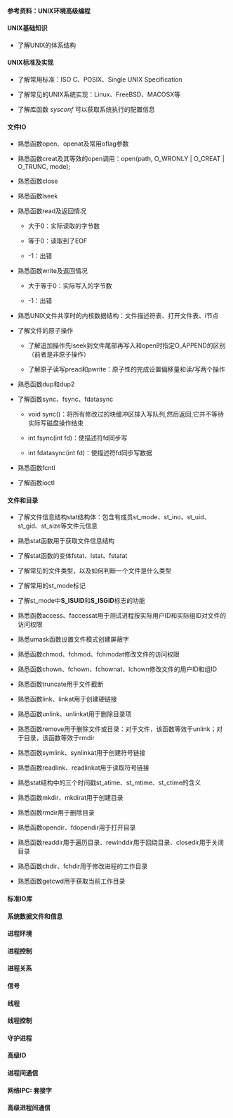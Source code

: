 #### 参考资料：UNIX环境高级编程

#### UNIX基础知识

- 了解UNIX的体系结构

#### UNIX标准及实现

- 了解常用标准：ISO C、POSIX、Single UNIX Specification

- 了解常见的UNIX系统实现：Linux、FreeBSD、MACOSX等

- 了解库函数 *sysconf* 可以获取系统执行的配置信息

#### 文件IO

- 熟悉函数open、openat及常用oflag参数

- 熟悉函数creat及其等效的open调用：open(path, O_WRONLY | O_CREAT | O_TRUNC, mode);

- 熟悉函数close

- 熟悉函数lseek

- 熟悉函数read及返回情况

  - 大于0：实际读取的字节数

  - 等于0：读取到了EOF

  - -1：出错

- 熟悉函数write及返回情况

  - 大于等于0：实际写入的字节数

  - -1：出错

- 熟悉UNIX文件共享时的内核数据结构：文件描述符表、打开文件表、i节点

- 了解文件的原子操作

  - 了解追加操作先lseek到文件尾部再写入和open时指定O_APPEND的区别（前者是非原子操作）

  - 了解原子读写pread和pwrite：原子性的完成设置偏移量和读/写两个操作

- 熟悉函数dup和dup2

- 了解函数sync、fsync、fdatasync

  - void sync()：将所有修改过的块缓冲区排入写队列,然后返回,它并不等待实际写磁盘操作结束

  - int fsync(int fd)：使描述符fd同步写

  - int fdatasync(int fd)：使描述符fd同步写数据

- 熟悉函数fcntl

- 了解函数ioctl

#### 文件和目录

- 了解文件信息结构stat结构体：包含有成员st_mode、st_ino、st_uid、st_gid、st_size等文件元信息

- 熟悉stat函数用于获取文件信息结构

- 了解stat函数的变体fstat、lstat、fstatat

- 了解常见的文件类型，以及如何判断一个文件是什么类型

- 了解常用的st_mode标记

- 了解st_mode中**S_ISUID**和**S_ISGID**标志的功能

- 熟悉函数access、faccessat用于测试进程按实际用户ID和实际组ID对文件的访问权限

- 熟悉umask函数设置文件模式创建屏蔽字

- 熟悉函数chmod、fchmod、fchmodat修改文件的访问权限

- 熟悉函数chown、fchown、fchownat、lchown修改文件的用户ID和组ID

- 熟悉函数truncate用于文件截断

- 熟悉函数link、linkat用于创建硬链接

- 熟悉函数unlink、unlinkat用于删除目录项

- 熟悉函数remove用于删除文件或目录：对于文件，该函数等效于unlink；对于目录，该函数等效于rmdir

- 熟悉函数symlink、synlinkat用于创建符号链接

- 熟悉函数readlink、readlinkat用于读取符号链接

- 熟悉stat结构中的三个时间戳st_atime、st_mtime、st_ctime的含义

- 熟悉函数mkdir、mkdirat用于创建目录

- 熟悉函数rmdir用于删除目录

- 熟悉函数opendir、fdopendir用于打开目录

- 熟悉函数readdir用于遍历目录、rewinddir用于回绕目录、closedir用于关闭目录

- 熟悉函数chdir、fchdir用于修改进程的工作目录

- 熟悉函数getcwd用于获取当前工作目录

#### 标准IO库

#### 系统数据文件和信息

#### 进程环境

#### 进程控制

#### 进程关系

#### 信号

#### 线程

#### 线程控制

#### 守护进程

#### 高级IO

#### 进程间通信

#### 网络IPC: 套接字

#### 高级进程间通信